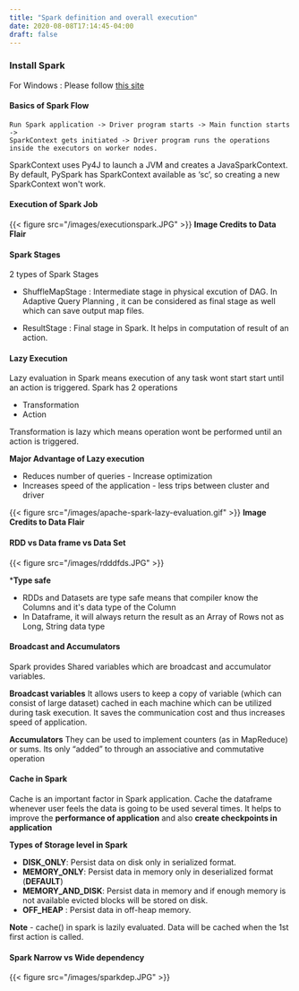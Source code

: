 ```yaml
---
title: "Spark definition and overall execution"
date: 2020-08-08T17:14:45-04:00
draft: false
---
```


### Install Spark ###
For Windows : Please follow [this site](https://phoenixnap.com/kb/install-spark-on-windows-10)

#### Basics of Spark Flow ####
```
Run Spark application -> Driver program starts -> Main function starts ->  
SparkContext gets initiated -> Driver program runs the operations inside the executors on worker nodes.
```

SparkContext uses Py4J to launch a JVM and creates a JavaSparkContext. 
By default, PySpark has SparkContext available as ‘sc’, so creating a new SparkContext won't work.


#### Execution of Spark Job ####

{{< figure src="/images/executionspark.JPG" >}}
**Image Credits to Data Flair**


#### Spark Stages ####
2 types of Spark Stages
- ShuffleMapStage   :   Intermediate stage in physical excution of DAG. 
                        In Adaptive Query Planning , it can be considered as final stage as well which can save output map files.
                        
- ResultStage       :   Final stage in Spark. It helps in computation of result of an action.

#### Lazy Execution #### 

Lazy evaluation in Spark means execution of any task wont start start until an action is triggered.
Spark has 2 operations
- Transformation
- Action

Transformation is lazy which means operation wont be performed until an action is triggered.

**Major Advantage of Lazy execution**
- Reduces number of queries - Increase optimization
- Increases speed of the application - less trips between cluster and driver

{{< figure src="/images/apache-spark-lazy-evaluation.gif" >}}
**Image Credits to Data Flair**

#### RDD vs Data frame vs Data Set #### 

{{< figure src="/images/rdddfds.JPG" >}}

***Type safe**
- RDDs and Datasets are type safe means that compiler know the Columns and it's data type of the Column
- In Dataframe, it will always return the result as an Array of Rows not as Long, String data type

#### Broadcast and Accumulators #### 
Spark provides Shared variables which are broadcast and accumulator variables.

**Broadcast variables**
It allows users to keep a copy of variable (which can consist of large dataset) cached in each machine which can be utilized during task execution.
It saves the communication cost and thus increases speed of application.

**Accumulators**
They can be used to implement counters (as in MapReduce) or sums. 
Its only “added” to through an associative and commutative operation



#### Cache in Spark #### 
Cache is an important factor in Spark application. 
Cache the dataframe whenever user feels the data is going to be used several times.
It helps to improve the **performance of application** and also **create checkpoints in application**

**Types of Storage level in Spark**
- **DISK_ONLY**: Persist data on disk only in serialized format.
- **MEMORY_ONLY**: Persist data in memory only in deserialized format (**DEFAULT**)
- **MEMORY_AND_DISK**: Persist data in memory and if enough memory is not available evicted blocks will be stored on disk.
- **OFF_HEAP** : Persist data in off-heap memory. 

**Note** - cache() in spark is lazily evaluated. Data will be cached when the 1st first action is called.


#### Spark Narrow vs Wide dependency
{{< figure src="/images/sparkdep.JPG" >}}

